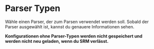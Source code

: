 # Parser Typen

Wähle einen Parser, der zum Parsen verwendet werden soll. Sobald der Parser ausgewählt ist, kannst du genauere Informationen sehen.

**Konfigurationen ohne Parser-Typen werden nicht gespeichert und werden nicht neu geladen, wenn du SRM verlässt.**
